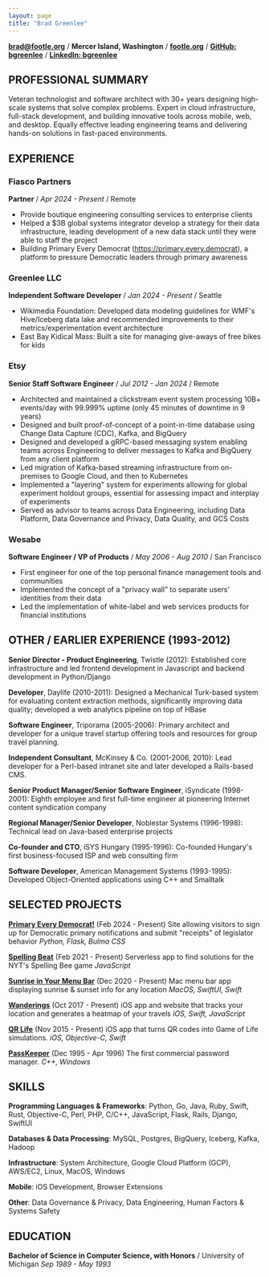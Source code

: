 ```yaml
---
layout: page
title: "Brad Greenlee"
---
```


<style>
@media print {
    html {
        font-size: 70%;
    }
    .sidebar {
        display: none;
    }
    .content {
        margin-left: 2em;
        max-width: inherit;
    }
}
</style>

**<brad@footle.org>** / **Mercer Island, Washington** / **[footle.org](https://footle.org)** / **[GitHub: bgreenlee](https://github.com/bgreenlee)** / **[LinkedIn: bgreenlee](https://linkedin.com/in/bgreenlee)**

## PROFESSIONAL SUMMARY
Veteran technologist and software architect with 30+ years designing high-scale systems that solve complex problems. Expert in cloud infrastructure, full-stack development, and building innovative tools across mobile, web, and desktop. Equally effective leading engineering teams and delivering hands-on solutions in fast-paced environments.

## EXPERIENCE

### Fiasco Partners
**Partner** / *Apr 2024 - Present* / Remote
* Provide boutique engineering consulting services to enterprise clients
* Helped a $3B global systems integrator develop a strategy for their data infrastructure, leading development of a new data stack until they were able to staff the project
* Building Primary Every Democrat (https://primary.every.democrat), a platform to pressure Democratic leaders through primary awareness

### Greenlee LLC
**Independent Software Developer** / *Jan 2024 - Present* / Seattle
* Wikimedia Foundation: Developed data modeling guidelines for WMF's Hive/Iceberg data lake and recommended improvements to their metrics/experimentation event architecture
* East Bay Kidical Mass: Built a site for managing give-aways of free bikes for kids

### Etsy
**Senior Staff Software Engineer** / *Jul 2012 - Jan 2024* / Remote
* Architected and maintained a clickstream event system processing 10B+ events/day with 99.999% uptime (only 45 minutes of downtime in 9 years)
* Designed and built proof-of-concept of a point-in-time database using Change Data Capture (CDC), Kafka, and BigQuery
* Designed and developed a gRPC-based messaging system enabling teams across Engineering to deliver messages to Kafka and BigQuery from any client platform
* Led migration of Kafka-based streaming infrastructure from on-premises to Google Cloud, and then to Kubernetes
* Implemented a "layering" system for experiments allowing for global experiment holdout groups, essential for assessing impact and interplay of experiments
* Served as advisor to teams across Data Engineering, including Data Platform, Data Governance and Privacy, Data Quality, and GCS Costs

### Wesabe
**Software Engineer / VP of Products** / *May 2006 - Aug 2010* / San Francisco
* First engineer for one of the top personal finance management tools and communities
* Implemented the concept of a "privacy wall" to separate users' identities from their data
* Led the implementation of white-label and web services products for financial institutions

## OTHER / EARLIER EXPERIENCE (1993-2012)

**Senior Director - Product Engineering**, Twistle (2012): Established core infrastructure and led frontend development in Javascript and backend development in Python/Django

**Developer**, Daylife (2010-2011): Designed a Mechanical Turk-based system for evaluating content extraction methods, significantly improving data quality; developed a web analytics pipeline on top of HBase

**Software Engineer**, Triporama (2005-2006): Primary architect and developer for a unique travel startup offering tools and resources for group travel planning.

**Independent Consultant**, McKinsey & Co. (2001-2006, 2010): Lead developer for a Perl-based intranet site and later developed a Rails-based CMS.

**Senior Product Manager/Senior Software Engineer**, iSyndicate (1998-2001): Eighth employee and first full-time engineer at pioneering Internet content syndication company

**Regional Manager/Senior Developer**, Noblestar Systems (1996-1998): Technical lead on Java-based enterprise projects

**Co-founder and CTO**, iSYS Hungary (1995-1996): Co-founded Hungary's first business-focused ISP and web consulting firm

**Software Developer**, American Management Systems (1993-1995): Developed Object-Oriented applications using C++ and Smalltalk

## SELECTED PROJECTS

**[Primary Every Democrat!](https://primary.every.democrat)** (Feb 2024 - Present)
Site allowing visitors to sign up for Democratic primary notifications and submit "receipts" of legislator behavior
*Python, Flask, Bulma CSS*

**[Spelling Beat](https://spellingbeat.com)** (Feb 2021 - Present)
Serverless app to find solutions for the NYT's Spelling Bee game
*JavaScript*

**[Sunrise in Your Menu Bar](https://apps.apple.com/us/app/sunrise-in-your-menu-bar/id1548227736?mt=12)** (Dec 2020 - Present)
Mac menu bar app displaying sunrise & sunset info for any location
*MacOS, SwiftUI, Swift*

**[Wanderings](https://wanderin.gs/about)** (Oct 2017 - Present)
iOS app and website that tracks your location and generates a heatmap of your travels
*iOS, Swift, JavaScript*

**[QR Life](https://itunes.apple.com/us/app/qr-life/id1061418370?mt=8)** (Nov 2015 - Present)
iOS app that turns QR codes into Game of Life simulations.
*iOS, Objective-C, Swift*

**[PassKeeper](https://passkeeper.com)** (Dec 1995 - Apr 1996)
The first commercial password manager.
*C++, Windows*

## SKILLS

**Programming Languages & Frameworks**: Python, Go, Java, Ruby, Swift, Rust, Objective-C, Perl, PHP, C/C++, JavaScript, Flask, Rails, Django, SwiftUI

**Databases & Data Processing**: MySQL, Postgres, BigQuery, Iceberg, Kafka, Hadoop

**Infrastructure**: System Architecture, Google Cloud Platform (GCP), AWS/EC2, Linux, MacOS, Windows

**Mobile**: iOS Development, Browser Extensions

**Other**: Data Governance & Privacy, Data Engineering, Human Factors & Systems Safety

## EDUCATION

**Bachelor of Science in Computer Science, with Honors** / University of Michigan
*Sep 1989 - May 1993*
